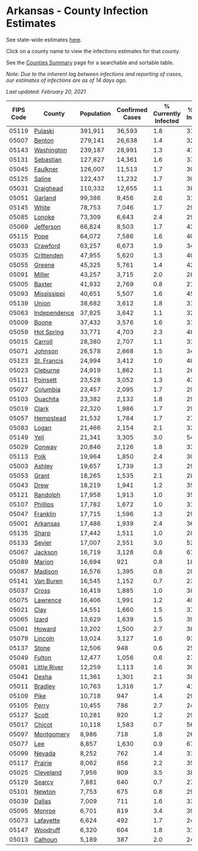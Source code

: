# Arkansas - County Infection Estimates

See state-wide estimates [here](/infections/us-ar).

Click on a county name to view the infections estimates for that county.

See the [Counties Summary](/infections/summary-counties) page for a searchable and sortable table.

*Note: Due to the inherent lag between infections and reporting of cases, our estimates of infections are as of 14 days ago.*

*Last updated: February 20, 2021*

|   FIPS Code |                       County |   Population |   Confirmed Cases |   % Currently Infected |   % Total Infected |
|-------------|------------------------------|--------------|-------------------|------------------------|--------------------|
|       05119 |           [Pulaski](pulaski) |      391,911 |            36,593 |                    1.8 |               31.5 |
|       05007 |             [Benton](benton) |      279,141 |            26,638 |                    1.4 |               32.3 |
|       05143 |     [Washington](washington) |      239,187 |            28,991 |                    1.3 |               41.3 |
|       05131 |       [Sebastian](sebastian) |      127,827 |            14,361 |                    1.6 |               37.5 |
|       05045 |         [Faulkner](faulkner) |      126,007 |            11,513 |                    1.7 |               30.5 |
|       05125 |             [Saline](saline) |      122,437 |            11,232 |                    1.7 |               30.4 |
|       05031 |       [Craighead](craighead) |      110,332 |            12,655 |                    1.1 |               38.2 |
|       05051 |           [Garland](garland) |       99,386 |             9,456 |                    2.6 |               31.5 |
|       05145 |               [White](white) |       78,753 |             7,046 |                    1.7 |               29.3 |
|       05085 |             [Lonoke](lonoke) |       73,309 |             6,643 |                    2.4 |               29.7 |
|       05069 |       [Jefferson](jefferson) |       66,824 |             8,503 |                    1.7 |               43.3 |
|       05115 |                 [Pope](pope) |       64,072 |             7,586 |                    1.6 |               40.0 |
|       05033 |         [Crawford](crawford) |       63,257 |             6,673 |                    1.9 |               34.8 |
|       05035 |     [Crittenden](crittenden) |       47,955 |             5,620 |                    1.3 |               40.8 |
|       05055 |             [Greene](greene) |       45,325 |             5,761 |                    1.4 |               42.0 |
|       05091 |             [Miller](miller) |       43,257 |             3,715 |                    2.0 |               28.6 |
|       05005 |             [Baxter](baxter) |       41,932 |             2,769 |                    0.8 |               21.6 |
|       05093 |   [Mississippi](mississippi) |       40,651 |             5,507 |                    1.6 |               45.7 |
|       05139 |               [Union](union) |       38,682 |             3,612 |                    1.8 |               31.3 |
|       05063 | [Independence](independence) |       37,825 |             3,642 |                    1.1 |               32.2 |
|       05009 |               [Boone](boone) |       37,432 |             3,576 |                    1.6 |               31.3 |
|       05059 |     [Hot Spring](hot-spring) |       33,771 |             4,703 |                    2.3 |               48.7 |
|       05015 |           [Carroll](carroll) |       28,380 |             2,707 |                    1.1 |               31.8 |
|       05071 |           [Johnson](johnson) |       26,578 |             2,668 |                    1.5 |               34.4 |
|       05123 |   [St. Francis](st.-francis) |       24,994 |             3,412 |                    1.0 |               48.6 |
|       05023 |         [Cleburne](cleburne) |       24,919 |             1,862 |                    1.1 |               26.3 |
|       05111 |         [Poinsett](poinsett) |       23,528 |             3,052 |                    1.3 |               43.1 |
|       05027 |         [Columbia](columbia) |       23,457 |             2,095 |                    1.7 |               29.4 |
|       05103 |         [Ouachita](ouachita) |       23,382 |             2,132 |                    1.8 |               29.9 |
|       05019 |               [Clark](clark) |       22,320 |             1,986 |                    1.7 |               29.8 |
|       05057 |       [Hempstead](hempstead) |       21,532 |             1,784 |                    1.7 |               27.5 |
|       05083 |               [Logan](logan) |       21,466 |             2,154 |                    2.1 |               33.2 |
|       05149 |                 [Yell](yell) |       21,341 |             3,305 |                    3.0 |               54.0 |
|       05029 |             [Conway](conway) |       20,846 |             2,126 |                    1.8 |               33.9 |
|       05113 |                 [Polk](polk) |       19,964 |             1,850 |                    2.4 |               30.6 |
|       05003 |             [Ashley](ashley) |       19,657 |             1,739 |                    1.3 |               29.9 |
|       05053 |               [Grant](grant) |       18,265 |             1,535 |                    2.1 |               28.0 |
|       05043 |                 [Drew](drew) |       18,219 |             1,941 |                    1.2 |               35.7 |
|       05121 |         [Randolph](randolph) |       17,958 |             1,913 |                    1.0 |               35.6 |
|       05107 |         [Phillips](phillips) |       17,782 |             1,672 |                    1.0 |               31.7 |
|       05047 |         [Franklin](franklin) |       17,715 |             1,596 |                    1.3 |               29.4 |
|       05001 |         [Arkansas](arkansas) |       17,486 |             1,939 |                    2.4 |               36.4 |
|       05135 |               [Sharp](sharp) |       17,442 |             1,511 |                    1.0 |               28.8 |
|       05133 |             [Sevier](sevier) |       17,007 |             2,551 |                    3.0 |               52.9 |
|       05067 |           [Jackson](jackson) |       16,719 |             3,128 |                    0.8 |               61.3 |
|       05089 |             [Marion](marion) |       16,694 |               921 |                    0.8 |               18.0 |
|       05087 |           [Madison](madison) |       16,576 |             1,395 |                    0.8 |               28.5 |
|       05141 |       [Van Buren](van-buren) |       16,545 |             1,152 |                    0.7 |               23.7 |
|       05037 |               [Cross](cross) |       16,419 |             1,885 |                    1.0 |               38.5 |
|       05075 |         [Lawrence](lawrence) |       16,406 |             1,991 |                    1.2 |               40.6 |
|       05021 |                 [Clay](clay) |       14,551 |             1,660 |                    1.5 |               37.6 |
|       05065 |               [Izard](izard) |       13,629 |             1,639 |                    1.5 |               39.3 |
|       05061 |             [Howard](howard) |       13,202 |             1,500 |                    2.7 |               38.6 |
|       05079 |           [Lincoln](lincoln) |       13,024 |             3,127 |                    1.6 |               93.4 |
|       05137 |               [Stone](stone) |       12,506 |               948 |                    0.6 |               25.4 |
|       05049 |             [Fulton](fulton) |       12,477 |             1,056 |                    0.6 |               27.8 |
|       05081 | [Little River](little-river) |       12,259 |             1,113 |                    1.6 |               30.5 |
|       05041 |               [Desha](desha) |       11,361 |             1,301 |                    2.1 |               38.6 |
|       05011 |           [Bradley](bradley) |       10,763 |             1,316 |                    1.7 |               41.7 |
|       05109 |                 [Pike](pike) |       10,718 |               947 |                    1.4 |               29.3 |
|       05105 |               [Perry](perry) |       10,455 |               786 |                    2.7 |               24.6 |
|       05127 |               [Scott](scott) |       10,281 |               920 |                    1.2 |               29.4 |
|       05017 |             [Chicot](chicot) |       10,118 |             1,583 |                    0.7 |               56.1 |
|       05097 |     [Montgomery](montgomery) |        8,986 |               718 |                    1.8 |               26.2 |
|       05077 |                   [Lee](lee) |        8,857 |             1,630 |                    0.9 |               67.7 |
|       05099 |             [Nevada](nevada) |        8,252 |               762 |                    1.4 |               31.2 |
|       05117 |           [Prairie](prairie) |        8,062 |               856 |                    2.2 |               35.1 |
|       05025 |       [Cleveland](cleveland) |        7,956 |               909 |                    3.5 |               38.1 |
|       05129 |             [Searcy](searcy) |        7,881 |               640 |                    0.7 |               27.0 |
|       05101 |             [Newton](newton) |        7,753 |               675 |                    0.8 |               29.1 |
|       05039 |             [Dallas](dallas) |        7,009 |               711 |                    1.6 |               33.8 |
|       05095 |             [Monroe](monroe) |        6,701 |               819 |                    3.4 |               39.8 |
|       05073 |       [Lafayette](lafayette) |        6,624 |               492 |                    1.7 |               24.6 |
|       05147 |         [Woodruff](woodruff) |        6,320 |               604 |                    1.8 |               31.2 |
|       05013 |           [Calhoun](calhoun) |        5,189 |               387 |                    2.0 |               24.2 |